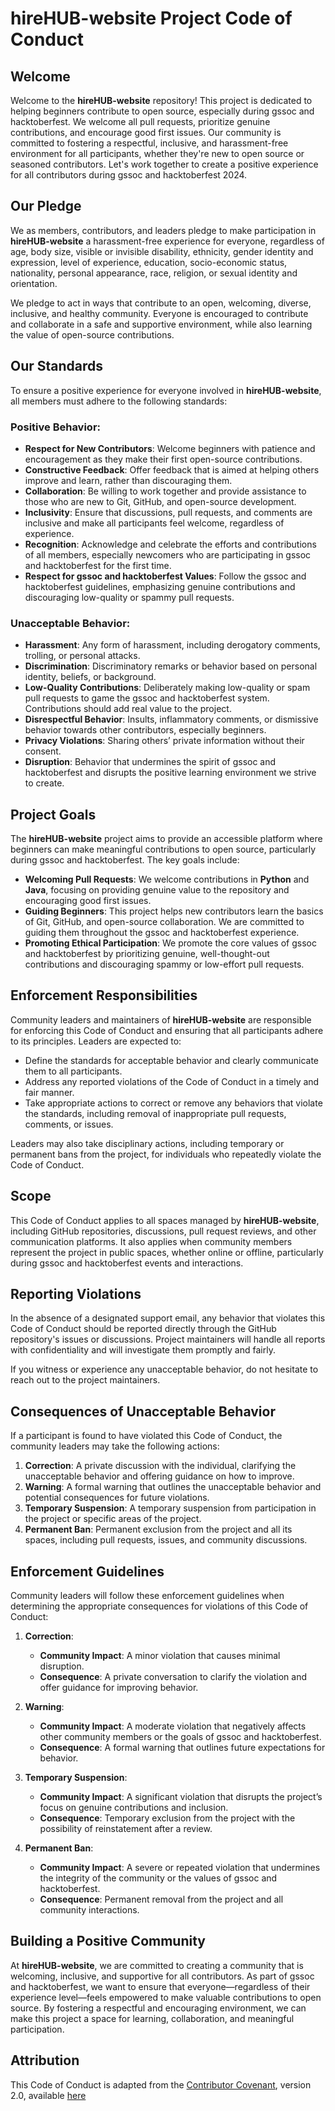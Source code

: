 # hireHUB-website Project Code of Conduct

## Welcome

Welcome to the **hireHUB-website** repository! This project is dedicated to helping beginners contribute to open source, especially during gssoc and hacktoberfest. We welcome all pull requests, prioritize genuine contributions, and encourage good first issues. Our community is committed to fostering a respectful, inclusive, and harassment-free environment for all participants, whether they're new to open source or seasoned contributors. Let's work together to create a positive experience for all contributors during gssoc and hacktoberfest 2024.

## Our Pledge

We as members, contributors, and leaders pledge to make participation in **hireHUB-website** a harassment-free experience for everyone, regardless of age, body size, visible or invisible disability, ethnicity, gender identity and expression, level of experience, education, socio-economic status, nationality, personal appearance, race, religion, or sexual identity and orientation.

We pledge to act in ways that contribute to an open, welcoming, diverse, inclusive, and healthy community. Everyone is encouraged to contribute and collaborate in a safe and supportive environment, while also learning the value of open-source contributions.

## Our Standards

To ensure a positive experience for everyone involved in **hireHUB-website**, all members must adhere to the following standards:

### Positive Behavior:
- **Respect for New Contributors**: Welcome beginners with patience and encouragement as they make their first open-source contributions.
- **Constructive Feedback**: Offer feedback that is aimed at helping others improve and learn, rather than discouraging them.
- **Collaboration**: Be willing to work together and provide assistance to those who are new to Git, GitHub, and open-source development.
- **Inclusivity**: Ensure that discussions, pull requests, and comments are inclusive and make all participants feel welcome, regardless of experience.
- **Recognition**: Acknowledge and celebrate the efforts and contributions of all members, especially newcomers who are participating in gssoc and hacktoberfest for the first time.
- **Respect for gssoc and hacktoberfest Values**: Follow the gssoc and hacktoberfest guidelines, emphasizing genuine contributions and discouraging low-quality or spammy pull requests.

### Unacceptable Behavior:
- **Harassment**: Any form of harassment, including derogatory comments, trolling, or personal attacks.
- **Discrimination**: Discriminatory remarks or behavior based on personal identity, beliefs, or background.
- **Low-Quality Contributions**: Deliberately making low-quality or spam pull requests to game the gssoc and hacktoberfest system. Contributions should add real value to the project.
- **Disrespectful Behavior**: Insults, inflammatory comments, or dismissive behavior towards other contributors, especially beginners.
- **Privacy Violations**: Sharing others’ private information without their consent.
- **Disruption**: Behavior that undermines the spirit of gssoc and hacktoberfest and disrupts the positive learning environment we strive to create.

## Project Goals

The **hireHUB-website** project aims to provide an accessible platform where beginners can make meaningful contributions to open source, particularly during gssoc and hacktoberfest. The key goals include:

- **Welcoming Pull Requests**: We welcome contributions in **Python** and **Java**, focusing on providing genuine value to the repository and encouraging good first issues.
- **Guiding Beginners**: This project helps new contributors learn the basics of Git, GitHub, and open-source collaboration. We are committed to guiding them throughout the gssoc and hacktoberfest experience.
- **Promoting Ethical Participation**: We promote the core values of gssoc and hacktoberfest by prioritizing genuine, well-thought-out contributions and discouraging spammy or low-effort pull requests.

## Enforcement Responsibilities

Community leaders and maintainers of **hireHUB-website** are responsible for enforcing this Code of Conduct and ensuring that all participants adhere to its principles. Leaders are expected to:

- Define the standards for acceptable behavior and clearly communicate them to all participants.
- Address any reported violations of the Code of Conduct in a timely and fair manner.
- Take appropriate actions to correct or remove any behaviors that violate the standards, including removal of inappropriate pull requests, comments, or issues.

Leaders may also take disciplinary actions, including temporary or permanent bans from the project, for individuals who repeatedly violate the Code of Conduct.

## Scope

This Code of Conduct applies to all spaces managed by **hireHUB-website**, including GitHub repositories, discussions, pull request reviews, and other communication platforms. It also applies when community members represent the project in public spaces, whether online or offline, particularly during gssoc and hacktoberfest events and interactions.

## Reporting Violations

In the absence of a designated support email, any behavior that violates this Code of Conduct should be reported directly through the GitHub repository's issues or discussions. Project maintainers will handle all reports with confidentiality and will investigate them promptly and fairly.

If you witness or experience any unacceptable behavior, do not hesitate to reach out to the project maintainers.

## Consequences of Unacceptable Behavior

If a participant is found to have violated this Code of Conduct, the community leaders may take the following actions:

1. **Correction**: A private discussion with the individual, clarifying the unacceptable behavior and offering guidance on how to improve.
2. **Warning**: A formal warning that outlines the unacceptable behavior and potential consequences for future violations.
3. **Temporary Suspension**: A temporary suspension from participation in the project or specific areas of the project.
4. **Permanent Ban**: Permanent exclusion from the project and all its spaces, including pull requests, issues, and community discussions.

## Enforcement Guidelines

Community leaders will follow these enforcement guidelines when determining the appropriate consequences for violations of this Code of Conduct:

1. **Correction**:
   - **Community Impact**: A minor violation that causes minimal disruption.
   - **Consequence**: A private conversation to clarify the violation and offer guidance for improving behavior.

2. **Warning**:
   - **Community Impact**: A moderate violation that negatively affects other community members or the goals of gssoc and hacktoberfest.
   - **Consequence**: A formal warning that outlines future expectations for behavior.

3. **Temporary Suspension**:
   - **Community Impact**: A significant violation that disrupts the project’s focus on genuine contributions and inclusion.
   - **Consequence**: Temporary exclusion from the project with the possibility of reinstatement after a review.

4. **Permanent Ban**:
   - **Community Impact**: A severe or repeated violation that undermines the integrity of the community or the values of gssoc and hacktoberfest.
   - **Consequence**: Permanent removal from the project and all community interactions.

## Building a Positive Community

At **hireHUB-website**, we are committed to creating a community that is welcoming, inclusive, and supportive for all contributors. As part of gssoc and hacktoberfest, we want to ensure that everyone—regardless of their experience level—feels empowered to make valuable contributions to open source. By fostering a respectful and encouraging environment, we can make this project a space for learning, collaboration, and meaningful participation.

## Attribution

This Code of Conduct is adapted from the [Contributor Covenant](https://www.contributor-covenant.org), version 2.0, available [here](https://www.contributor-covenant.org/version/2/0/code_of_conduct.html)